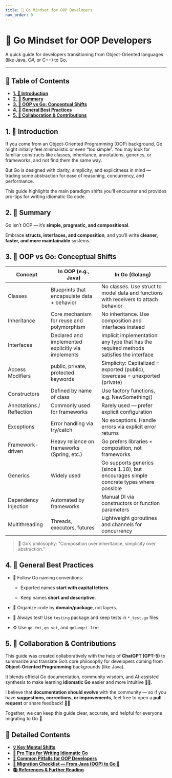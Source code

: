```yaml
---
title: 🧠 Go Mindset for OOP Developers
nav_order: 0
---
```


# 🧠 Go Mindset for OOP Developers

A quick guide for developers transitioning from Object-Oriented languages (like Java, C#, or C++) to Go.

---

## 📘 Table of Contents

- [**1. 🚀 Introduction**](#1--introduction)
- [**2. 🧭 Summary**](#2--summary)
- [**3. 🔄 OOP vs Go: Conceptual Shifts**](#3--oop-vs-go-conceptual-shifts)
- [**4. 🧰 General Best Practices**](#4--general-best-practices)
- [**5. 🤝 Collaboration & Contributions**](#5--collaboration--contributions)

## 1. 🚀 Introduction

If you come from an Object-Oriented Programming (OOP) background, Go might initially feel minimalistic or even “too simple”.
You may look for familiar constructs like classes, inheritance, annotations, generics, or frameworks, and not find them the same way.

But Go is designed with clarity, simplicity, and explicitness in mind — trading some abstraction for ease of reasoning, concurrency, and performance.

This guide highlights the main paradigm shifts you’ll encounter and provides pro-tips for writing idiomatic Go code.

## 2. 🧭 Summary

Go isn’t OOP — it’s **simple, pragmatic, and compositional**.

Embrace **structs, interfaces, and composition**, and you’ll write **cleaner, faster, and more maintainable** systems.

## 3. 🔄 OOP vs Go: Conceptual Shifts

| Concept                  | In OOP (e.g., Java)                                | In Go (Golang)                                                                          |
| ------------------------ | -------------------------------------------------- | --------------------------------------------------------------------------------------- |
| Classes                  | Blueprints that encapsulate data + behavior        | No classes. Use struct to model data and functions with receivers to attach behavior    |
| Inheritance              | Core mechanism for reuse and polymorphism          | No inheritance. Use composition and interfaces instead                                  |
| Interfaces               | Declared and implemented explicitly via implements | Implicit implementation: any type that has the required methods satisfies the interface |
| Access Modifiers         | public, private, protected keywords                | Simplicity: Capitalized = exported (public), lowercase = unexported (private)           |
| Constructors             | Defined by name of class                           | Use factory functions, e.g. NewSomething()                                              |
| Annotations / Reflection | Commonly used for frameworks                       | Rarely used — prefer explicit configuration                                             |
| Exceptions               | Error handling via try/catch                       | No exceptions. Handle errors via explicit error returns                                 |
| Framework-driven         | Heavy reliance on frameworks (Spring, etc.)        | Go prefers libraries + composition, not frameworks                                      |
| Generics                 | Widely used                                        | Go supports generics (since 1.18), but encourages simple concrete types where possible  |
| Dependency Injection     | Automated by frameworks                            | Manual DI via constructors or function parameters                                       |
| Multithreading           | Threads, executors, futures                        | Lightweight goroutines and channels for concurrency                                     |

> 🧭 Go’s philosophy: “Composition over inheritance, simplicity over abstraction.”

## 4. 🧰 General Best Practices

- 🧭 Follow Go naming conventions:

  - Exported names **start with capital letters**.

  - Keep names **short and descriptive**.

- 📂 Organize code by **domain/package**, not layers.

- 🧪 Always test! Use `testing` package and keep tests in `*_test.go` files.

- ⚙️ Use `go fmt`, `go vet`, and `golangci-lint`.

## 5. 🤝 Collaboration & Contributions

This guide was created collaboratively with the help of **ChatGPT (GPT-5)** to summarize and translate Go’s core philosophy for developers coming from **Object-Oriented Programming** backgrounds (like Java).

It blends official Go documentation, community wisdom, and AI-assisted synthesis to make learning **idiomatic Go** easier and more intuitive 🧠✨.

I believe that **documentation should evolve** with the community — so if you have **suggestions, corrections, or improvements**, feel free to open a **pull request** or share feedback! 💬🙌

Together, we can keep this guide clear, accurate, and helpful for everyone migrating to Go 🚀.

## 📘 Detailed Contents

- [**💡 Key Mental Shifts**](./01_key-mental-shifts.md)
- [**🧰 Pro Tips for Writing Idiomatic Go**](./02_pro-tips-for-writing-idiomatic-go.md)
- [**🚧 Common Pitfalls for OOP Developers**](./03_pro-tips-for-writing-idiomatic-go.md)
- [**🧭 Migration Checklist — From Java (OOP) to Go 🦫**](./04_migration-checklist--from-java-oop-to-go.md)
- [**📚 References & Further Reading**](./05_references-further-reading.md)

